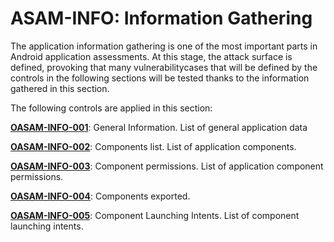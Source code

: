 
# ASAM-INFO: Information Gathering


The application information gathering is one of the most important parts in Android application assessments. At this stage, the attack surface is defined, provoking that many vulnerabilitycases that will be defined by the controls in the following sections will be tested thanks to the information gathered in this section.

The following controls are applied in this section:


**[OASAM-INFO-001](https://github.com/b66l/OASAM/blob/master/oasam-info-information-gathering/oasam-info-001-general-information.md)**: General Information. List of general application data

**[OASAM-INFO-002](https://github.com/b66l/OASAM/blob/master/oasam-info-information-gathering/oasam-info-002-components-list.md)**: Components list. List of application components.

**[OASAM-INFO-003](https://github.com/b66l/OASAM/blob/master/oasam-info-information-gathering/oasam-info-003-component-permissions.md)**: Component permissions. List of application component permissions.

**[OASAM-INFO-004](https://github.com/b66l/OASAM/blob/master/oasam-info-information-gathering/oasam-info-004-components-exported.md)**: Components exported.

**[OASAM-INFO-005](https://github.com/b66l/OASAM/blob/master/oasam-info-information-gathering/oasam-info-005-component-launch-intents.md)**: Component Launching Intents. List of component launching intents.
